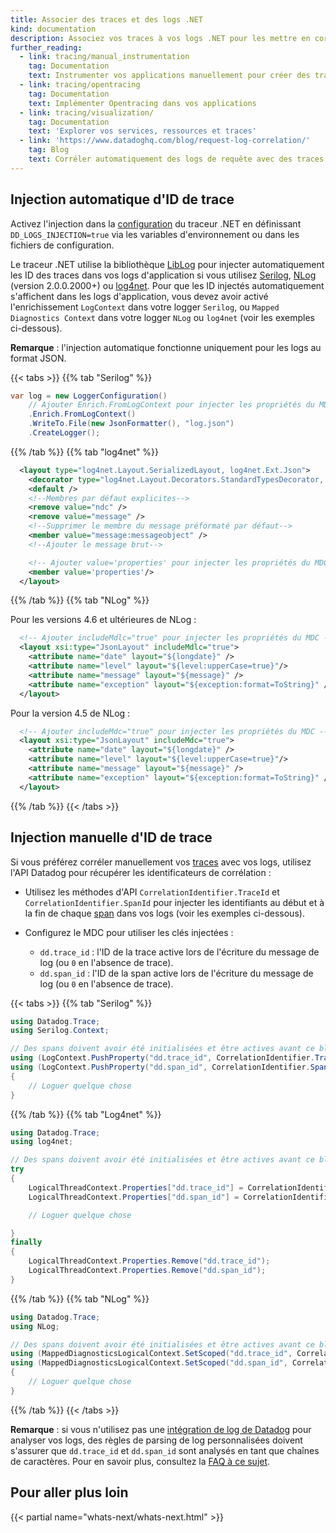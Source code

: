 ```yaml
---
title: Associer des traces et des logs .NET
kind: documentation
description: Associez vos traces à vos logs .NET pour les mettre en corrélation dans Datadog.
further_reading:
  - link: tracing/manual_instrumentation
    tag: Documentation
    text: Instrumenter vos applications manuellement pour créer des traces
  - link: tracing/opentracing
    tag: Documentation
    text: Implémenter Opentracing dans vos applications
  - link: tracing/visualization/
    tag: Documentation
    text: 'Explorer vos services, ressources et traces'
  - link: 'https://www.datadoghq.com/blog/request-log-correlation/'
    tag: Blog
    text: Corréler automatiquement des logs de requête avec des traces
---
```

## Injection automatique d'ID de trace

Activez l'injection dans la [configuration][1] du traceur .NET en définissant `DD_LOGS_INJECTION=true` via les variables d'environnement ou dans les fichiers de configuration.

Le traceur .NET utilise la bibliothèque [LibLog][2] pour injecter automatiquement les ID des traces dans vos logs d'application si vous utilisez [Serilog][3], [NLog][4] (version 2.0.0.2000+) ou [log4net][5]. Pour que les ID injectés automatiquement s'affichent dans les logs d'application, vous devez avoir activé l'enrichissement `LogContext` dans votre logger `Serilog`, ou `Mapped Diagnostics Context` dans votre logger `NLog` ou `log4net` (voir les exemples ci-dessous).

**Remarque** : l'injection automatique fonctionne uniquement pour les logs au format JSON.

{{< tabs >}}
{{% tab "Serilog" %}}

```csharp
var log = new LoggerConfiguration()
    // Ajouter Enrich.FromLogContext pour injecter les propriétés du MDC
    .Enrich.FromLogContext()
    .WriteTo.File(new JsonFormatter(), "log.json")
    .CreateLogger();
```

{{% /tab %}}
{{% tab "log4net" %}}

```xml
  <layout type="log4net.Layout.SerializedLayout, log4net.Ext.Json">
    <decorator type="log4net.Layout.Decorators.StandardTypesDecorator, log4net.Ext.Json" />
    <default />
    <!--Membres par défaut explicites-->
    <remove value="ndc" />
    <remove value="message" />
    <!--Supprimer le membre du message préformaté par défaut-->
    <member value="message:messageobject" />
    <!--Ajouter le message brut-->

    <!-- Ajouter value='properties' pour injecter les propriétés du MDC -->
    <member value='properties'/>
  </layout>
```

{{% /tab %}}
{{% tab "NLog" %}}

Pour les versions 4.6 et ultérieures de NLog :

```xml
  <!-- Ajouter includeMdlc="true" pour injecter les propriétés du MDC -->
  <layout xsi:type="JsonLayout" includeMdlc="true">
    <attribute name="date" layout="${longdate}" />
    <attribute name="level" layout="${level:upperCase=true}"/>
    <attribute name="message" layout="${message}" />
    <attribute name="exception" layout="${exception:format=ToString}" />
  </layout>
```

Pour la version 4.5 de NLog :

```xml
  <!-- Ajouter includeMdc="true" pour injecter les propriétés du MDC -->
  <layout xsi:type="JsonLayout" includeMdc="true">
    <attribute name="date" layout="${longdate}" />
    <attribute name="level" layout="${level:upperCase=true}"/>
    <attribute name="message" layout="${message}" />
    <attribute name="exception" layout="${exception:format=ToString}" />
  </layout>
```

{{% /tab %}}
{{< /tabs >}}


## Injection manuelle d'ID de trace

Si vous préférez corréler manuellement vos [traces][6] avec vos logs, utilisez l'API Datadog pour récupérer les identificateurs de corrélation :

- Utilisez les méthodes d'API `CorrelationIdentifier.TraceId` et `CorrelationIdentifier.SpanId` pour injecter les identifiants au début et à la fin de chaque [span][7] dans vos logs (voir les exemples ci-dessous).
- Configurez le MDC pour utiliser les clés injectées :

    - `dd.trace_id` : l'ID de la trace active lors de l'écriture du message de log (ou `0` en l'absence de trace).
    - `dd.span_id` : l'ID de la span active lors de l'écriture du message de log (ou `0` en l'absence de trace).

{{< tabs >}}
{{% tab "Serilog" %}}

```csharp
using Datadog.Trace;
using Serilog.Context;

// Des spans doivent avoir été initialisées et être actives avant ce bloc.
using (LogContext.PushProperty("dd.trace_id", CorrelationIdentifier.TraceId.ToString()))
using (LogContext.PushProperty("dd.span_id", CorrelationIdentifier.SpanId.ToString()))
{
    // Loguer quelque chose
}
```

{{% /tab %}}
{{% tab "Log4net" %}}

```csharp
using Datadog.Trace;
using log4net;

// Des spans doivent avoir été initialisées et être actives avant ce bloc.
try
{
    LogicalThreadContext.Properties["dd.trace_id"] = CorrelationIdentifier.TraceId.ToString();
    LogicalThreadContext.Properties["dd.span_id"] = CorrelationIdentifier.SpanId.ToString();

    // Loguer quelque chose

}
finally
{
    LogicalThreadContext.Properties.Remove("dd.trace_id");
    LogicalThreadContext.Properties.Remove("dd.span_id");
}
```

{{% /tab %}}
{{% tab "NLog" %}}

```csharp
using Datadog.Trace;
using NLog;

// Des spans doivent avoir été initialisées et être actives avant ce bloc.
using (MappedDiagnosticsLogicalContext.SetScoped("dd.trace_id", CorrelationIdentifier.TraceId.ToString()))
using (MappedDiagnosticsLogicalContext.SetScoped("dd.span_id", CorrelationIdentifier.SpanId.ToString()))
{
    // Loguer quelque chose
}
```

{{% /tab %}}
{{< /tabs >}}

**Remarque** : si vous n'utilisez pas une [intégration de log de Datadog][8] pour analyser vos logs, des règles de parsing de log personnalisées doivent s'assurer que `dd.trace_id` et `dd.span_id` sont analysés en tant que chaînes de caractères. Pour en savoir plus, consultez la [FAQ à ce sujet][9].

## Pour aller plus loin

{{< partial name="whats-next/whats-next.html" >}}

[1]: /fr/tracing/setup/dotnet/#configuration
[2]: https://github.com/damianh/LibLog
[3]: http://serilog.net
[4]: http://nlog-project.org
[5]: https://logging.apache.org/log4net
[6]: /fr/tracing/visualization/#trace
[7]: /fr/tracing/visualization/#spans
[8]: /fr/logs/log_collection/csharp/#configure-your-logger
[9]: /fr/tracing/faq/why-cant-i-see-my-correlated-logs-in-the-trace-id-panel/?tab=custom